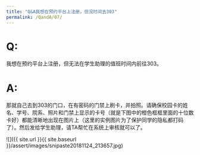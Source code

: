 ```yaml
---
title: "Q&A我想在预约平台上注册，但没时间去303"
permalink: /QandA/07/
---
```


# Q:

我想在预约平台上注册，但无法在学生助理的值班时间内前往303。

# A:

那就自己去到303的门口，在有密码的门禁上刷卡，并拍照。请确保校园卡的姓名、学号、院系、照片和门禁上显示的卡号（就是下图中的橙色框框里面的十位数卡好）都能清晰地出现在图片上（这里的实例图片为了保护同学的隐私都打码了）。然后发给学生助理，请TA帮忙在系统上审核就可以了。

![]({{ site.url }}{{ site.baseurl }}/assert/images/snipaste20181124_213657.jpg)